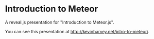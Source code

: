 Introduction to Meteor
======================

A reveal.js presentation for "Introduction to Meteor.js".

You can see this presentation at http://kevinharvey.net/intro-to-meteor/.
